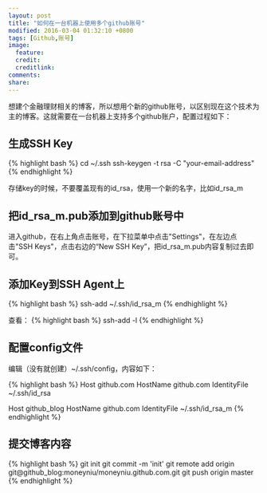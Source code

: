 ```yaml
---
layout: post
title: "如何在一台机器上使用多个github账号"
modified: 2016-03-04 01:32:10 +0800
tags: [Github,账号]
image:
  feature: 
  credit: 
  creditlink: 
comments: 
share: 
---
```

想建个金融理财相关的博客，所以想用个新的github账号，以区别现在这个技术为主的博客。这就需要在一台机器上支持多个github账户，配置过程如下：

## 生成SSH Key

{% highlight bash %}
cd ~/.ssh
ssh-keygen -t rsa -C "your-email-address"
{% endhighlight %}

存储key的时候，不要覆盖现有的id_rsa，使用一个新的名字，比如id_rsa_m

## 把id_rsa_m.pub添加到github账号中
进入github，在右上角点击账号，在下拉菜单中点击"Settings"，在左边点击"SSH Keys"，点击右边的“New SSH Key”，把id_rsa_m.pub内容复制过去即可。

## 添加Key到SSH Agent上

{% highlight bash %}
ssh-add ~/.ssh/id_rsa_m
{% endhighlight %}

查看：
{% highlight bash %}
ssh-add -l
{% endhighlight %}

## 配置config文件
编辑（没有就创建）~/.ssh/config，内容如下：

{% highlight bash %}
Host github.com
  HostName github.com
  IdentityFile ~/.ssh/id_rsa

Host github_blog
  HostName github.com
  IdentityFile ~/.ssh/id_rsa_m
{% endhighlight %}

## 提交博客内容

{% highlight bash %}
git init
git commit -m 'init'
git remote add origin git@github_blog:moneyniu/moneyniu.github.com.git
git push origin master
{% endhighlight %}


